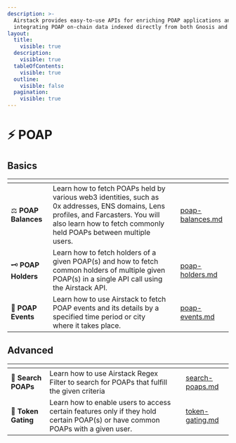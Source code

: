 ```yaml
---
description: >-
  Airstack provides easy-to-use APIs for enriching POAP applications and
  integrating POAP on-chain data indexed directly from both Gnosis and Ethereum.
layout:
  title:
    visible: true
  description:
    visible: true
  tableOfContents:
    visible: true
  outline:
    visible: false
  pagination:
    visible: true
---
```


# ⚡ POAP

## Basics

<table data-view="cards"><thead><tr><th></th><th></th><th></th><th data-hidden data-card-target data-type="content-ref"></th></tr></thead><tbody><tr><td><span data-gb-custom-inline data-tag="emoji" data-code="2696">⚖</span> <strong>POAP Balances</strong></td><td>Learn how to fetch POAPs held by various web3 identities, such as 0x addresses, ENS domains, Lens profiles, and Farcasters. You will also learn how to fetch commonly held POAPs between multiple users.</td><td></td><td><a href="poap-balances.md">poap-balances.md</a></td></tr><tr><td><span data-gb-custom-inline data-tag="emoji" data-code="1f5dd">🗝</span> <strong>POAP Holders</strong></td><td>Learn how to fetch holders of a given POAP(s) and how to fetch common holders of multiple given POAP(s) in a single API call using the Airstack API.</td><td></td><td><a href="poap-holders.md">poap-holders.md</a></td></tr><tr><td><span data-gb-custom-inline data-tag="emoji" data-code="1f973">🥳</span> <strong>POAP Events</strong></td><td>Learn how to use Airstack to fetch POAP events and its details by a specified time period or city where it takes place.</td><td></td><td><a href="poap-events.md">poap-events.md</a></td></tr></tbody></table>

## Advanced

<table data-view="cards"><thead><tr><th></th><th></th><th></th><th data-hidden data-card-target data-type="content-ref"></th></tr></thead><tbody><tr><td><span data-gb-custom-inline data-tag="emoji" data-code="1f50e">🔎</span> <strong>Search POAPs</strong></td><td>Learn how to use Airstack Regex Filter to search for POAPs that fulfill the given criteria</td><td></td><td><a href="search-poaps.md">search-poaps.md</a></td></tr><tr><td><span data-gb-custom-inline data-tag="emoji" data-code="1f6aa">🚪</span> <strong>Token Gating</strong></td><td>Learn how to enable users to access certain features only if they hold certain POAP(s) or have common POAPs with a given user.</td><td></td><td><a href="token-gating.md">token-gating.md</a></td></tr></tbody></table>
